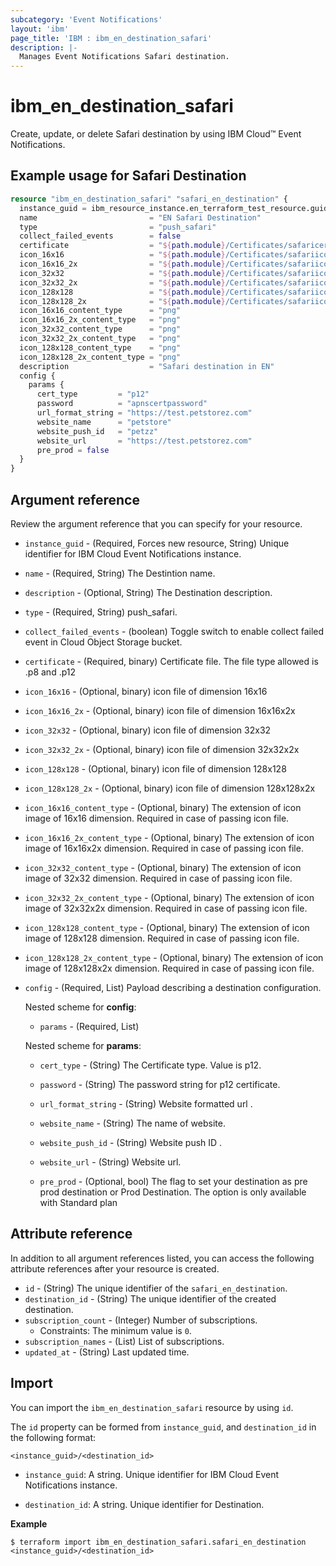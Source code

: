 ```yaml
---
subcategory: 'Event Notifications'
layout: 'ibm'
page_title: 'IBM : ibm_en_destination_safari'
description: |-
  Manages Event Notifications Safari destination.
---
```


# ibm_en_destination_safari

Create, update, or delete Safari destination by using IBM Cloud™ Event Notifications.

## Example usage for Safari Destination

```terraform
resource "ibm_en_destination_safari" "safari_en_destination" {
  instance_guid = ibm_resource_instance.en_terraform_test_resource.guid
  name                         = "EN Safari Destination"
  type                         = "push_safari"
  collect_failed_events        = false
  certificate                  = "${path.module}/Certificates/safaricert.p12"
  icon_16x16                   = "${path.module}/Certificates/safariicon.png"
  icon_16x16_2x                = "${path.module}/Certificates/safariicon.png"
  icon_32x32                   = "${path.module}/Certificates/safariicon.png"
  icon_32x32_2x                = "${path.module}/Certificates/safariicon.png"
  icon_128x128                 = "${path.module}/Certificates/safariicon.png"
  icon_128x128_2x              = "${path.module}/Certificates/safariicon.png"
  icon_16x16_content_type      = "png"
  icon_16x16_2x_content_type   = "png"
  icon_32x32_content_type      = "png"
  icon_32x32_2x_content_type   = "png"
  icon_128x128_content_type    = "png"
  icon_128x128_2x_content_type = "png"
  description                  = "Safari destination in EN"
  config {
    params {
      cert_type         = "p12"
      password          = "apnscertpassword"
      url_format_string = "https://test.petstorez.com"
      website_name      = "petstore"
      website_push_id   = "petzz"
      website_url       = "https://test.petstorez.com"
      pre_prod = false
  }
}
```

## Argument reference

Review the argument reference that you can specify for your resource.

- `instance_guid` - (Required, Forces new resource, String) Unique identifier for IBM Cloud Event Notifications instance.

- `name` - (Required, String) The Destintion name.

- `description` - (Optional, String) The Destination description.

- `type` - (Required, String) push_safari.

- `collect_failed_events` - (boolean) Toggle switch to enable collect failed event in Cloud Object Storage bucket.

- `certificate` - (Required, binary) Certificate file. The file type allowed is .p8 and .p12

- `icon_16x16` - (Optional, binary) icon file of dimension 16x16

- `icon_16x16_2x` - (Optional, binary) icon file of dimension 16x16x2x

- `icon_32x32` - (Optional, binary) icon file of dimension 32x32

- `icon_32x32_2x` - (Optional, binary) icon file of dimension 32x32x2x

- `icon_128x128` - (Optional, binary) icon file of dimension 128x128

- `icon_128x128_2x` - (Optional, binary) icon file of dimension 128x128x2x

- `icon_16x16_content_type` - (Optional, binary) The extension of icon image of 16x16 dimension. Required in case of passing icon file.

- `icon_16x16_2x_content_type` - (Optional, binary) The extension of icon image of 16x16x2x dimension. Required in case of passing icon file.

- `icon_32x32_content_type` - (Optional, binary) The extension of icon image of 32x32 dimension. Required in case of passing icon file.

- `icon_32x32_2x_content_type` - (Optional, binary) The extension of icon image of 32x32x2x dimension. Required in case of passing icon file.

- `icon_128x128_content_type` - (Optional, binary) The extension of icon image of 128x128 dimension. Required in case of passing icon file.

- `icon_128x128_2x_content_type` - (Optional, binary) The extension of icon image of 128x128x2x dimension. Required in case of passing icon file.

- `config` - (Required, List) Payload describing a destination configuration.

  Nested scheme for **config**:

  - `params` - (Required, List)

  Nested scheme for **params**:

  - `cert_type` - (String) The Certificate type. Value is p12.

  - `password` - (String) The password string for p12 certificate.

  - `url_format_string` - (String) Website formatted url .

  - `website_name` - (String) The name of website.

  - `website_push_id` - (String) Website push ID  .

  - `website_url` - (String) Website url.

  - `pre_prod` - (Optional, bool) The flag to set your destination as pre prod destination or Prod Destination. The option is only available with Standard plan

## Attribute reference

In addition to all argument references listed, you can access the following attribute references after your resource is created.

- `id` - (String) The unique identifier of the `safari_en_destination`.
- `destination_id` - (String) The unique identifier of the created destination.
- `subscription_count` - (Integer) Number of subscriptions.
  - Constraints: The minimum value is `0`.
- `subscription_names` - (List) List of subscriptions.
- `updated_at` - (String) Last updated time.

## Import

You can import the `ibm_en_destination_safari` resource by using `id`.

The `id` property can be formed from `instance_guid`, and `destination_id` in the following format:

```
<instance_guid>/<destination_id>
```

- `instance_guid`: A string. Unique identifier for IBM Cloud Event Notifications instance.

- `destination_id`: A string. Unique identifier for Destination.

**Example**

```
$ terraform import ibm_en_destination_safari.safari_en_destination <instance_guid>/<destination_id>
```

